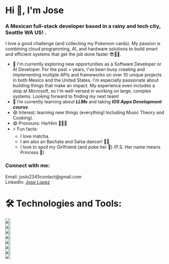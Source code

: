 <h1 align="left">Hi 👋, I'm Jose</h1>
<h3 align="left">A Mexican full-stack developer based in a rainy and tech city, Seattle WA US! .</h3>

I love a good challenge (and collecting my Pokemon cards). My passion is combining cloud programming, AI, and hardware solutions to build smart and efficient systems that get the job done faster 😎🤖🦾.

- 🔭 I'm currently exploring new opportunities as a Software Developer or AI Developer. For the past + years, I've been busy creating and implementing multiple APIs and frameworks on over 10 unique projects in both Mexico and the United States.
  I'm especially passionate about building things that make an impact. My experience even includes a stop at Microsoft, so I'm well-versed in working on large, complex systems. Looking forward to finding my next team!
- 🌱 I’m currently learning about ***LLMs*** and taking ***IOS Apps Development course***.
- 😄 Interest: learning new things (everything! Including Music Theory and Cooking).
- 😄 Pronouns: He/Him 💁🏻‍♂️
- ⚡ Fun facts: 
   - I love matcha. 
   - I am also an Bachata and Salsa dancer! 🕺🏻
   - I love to spoil my Girlfriend (and poke her 👀) (P.S. Her name means Princess 👸)

<h3 align="left">Connect with me:</h3>
<p align="left">
Email: joslo2345contact@gmail.com<br>
LinkedIn: <a href="https://www.linkedin.com/in/jose-lopez23/">Jose Lopez</a>
</p>
<h1>🛠️ Technologies and Tools:</h1>

![](https://img.shields.io/badge/Programming_Languages-C,_C++,_Python,_Javascript-blue)<br>
![](https://img.shields.io/badge/Frameworks-Vue.js,_Angular,_Django,_Flask,_FastAPI,_Node.js,_Express.js-blue)<br>
![](https://img.shields.io/badge/Databases-MongoBD,_MySQL-blue)<br>
![](https://img.shields.io/badge/Testing-Selenium,_Postman,_Jest.js-blue)<br>
![](https://img.shields.io/badge/Cloud_Services-AWS,_Azure,_Google_Cloud-blue)<br>
![](https://img.shields.io/badge/Software-Git,_Shell_Scripting-blue)<br>
![](https://img.shields.io/badge/Others-Arduino,_MatLab,_OpenCV-blue)<br>
![](https://img.shields.io/badge/Operating_Systems,_Linux,_MacOS,_Windows-blue)<br>



<!--
**joslo2345/joslo2345** is a ✨ _special_ ✨ repository because its `README.md` (this file) appears on your GitHub profile.

Here are some ideas to get you started:

- 🔭 I’m currently working on ...
- 🌱 I’m currently learning ...
- 👯 I’m looking to collaborate on ...
- 🤔 I’m looking for help with ...
- 💬 Ask me about ...
- 📫 How to reach me: ...
- 😄 Pronouns: ...
- ⚡ Fun fact: ...
-->
